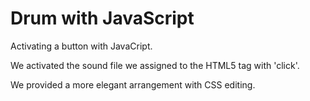 # Drum with JavaScript

Activating a button with JavaCript.

We activated the sound file we assigned to the HTML5 tag with 'click'.

We provided a more elegant arrangement with CSS editing.